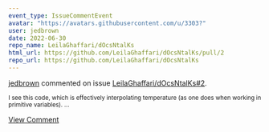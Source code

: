 ```yaml
---
event_type: IssueCommentEvent
avatar: "https://avatars.githubusercontent.com/u/3303?"
user: jedbrown
date: 2022-06-30
repo_name: LeilaGhaffari/dOcsNtalKs
html_url: https://github.com/LeilaGhaffari/dOcsNtalKs/pull/2
repo_url: https://github.com/LeilaGhaffari/dOcsNtalKs
---
```


<a href='https://github.com/jedbrown' target='_blank'>jedbrown</a> commented on issue <a href='https://github.com/LeilaGhaffari/dOcsNtalKs/pull/2' target='_blank'>LeilaGhaffari/dOcsNtalKs#2</a>.

<small>I see this code, which is effectively interpolating temperature (as one does when working in primitive variables)....</small>

<a href='https://github.com/LeilaGhaffari/dOcsNtalKs/pull/2' target='_blank'>View Comment</a>